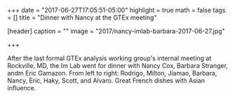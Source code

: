 +++
date = "2017-06-27T17:05:51-05:00"
highlight = true
math = false
tags = []
title = "Dinner with Nancy at the GTEx meeting"

[header]
  caption = ""
  image = "2017/nancy-imlab-barbara-2017-06-27.jpg"

+++

After the last formal GTEx analysis working group's internal meeting at Rockville, MD, the Im Lab went for dinner with Nancy Cox, Barbara Stranger, andm Eric Gamazon. From left to right: Rodrigo, Milton, Jiamao, Barbara, Nancy, Eric, Haky, Scott, and Alvaro. Great French dishes with Asian influence.
